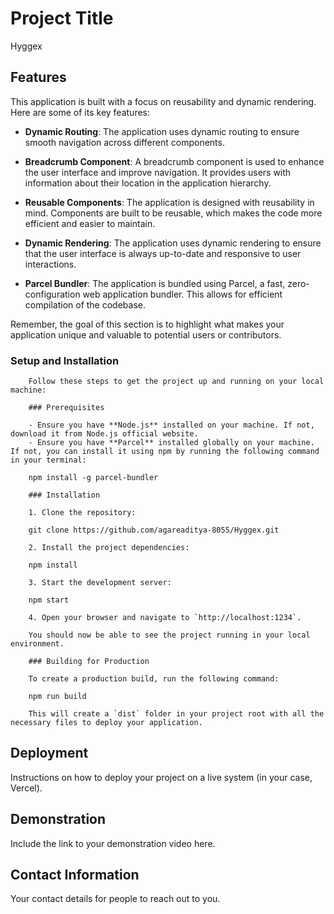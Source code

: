 # Project Title

Hyggex

## Features

This application is built with a focus on reusability and dynamic rendering. Here are some of its key features:

- **Dynamic Routing**: The application uses dynamic routing to ensure smooth navigation across different components.

- **Breadcrumb Component**: A breadcrumb component is used to enhance the user interface and improve navigation. It provides users with information about their location in the application hierarchy.

- **Reusable Components**: The application is designed with reusability in mind. Components are built to be reusable, which makes the code more efficient and easier to maintain.

- **Dynamic Rendering**: The application uses dynamic rendering to ensure that the user interface is always up-to-date and responsive to user interactions.

- **Parcel Bundler**: The application is bundled using Parcel, a fast, zero-configuration web application bundler. This allows for efficient compilation of the codebase.

Remember, the goal of this section is to highlight what makes your application unique and valuable to potential users or contributors.

### Setup and Installation

        Follow these steps to get the project up and running on your local machine:

        ### Prerequisites

        - Ensure you have **Node.js** installed on your machine. If not, download it from Node.js official website.
        - Ensure you have **Parcel** installed globally on your machine. If not, you can install it using npm by running the following command in your terminal:

        npm install -g parcel-bundler

        ### Installation

        1. Clone the repository:

        git clone https://github.com/agareaditya-8055/Hyggex.git

        2. Install the project dependencies:

        npm install

        3. Start the development server:

        npm start

        4. Open your browser and navigate to `http://localhost:1234`.

        You should now be able to see the project running in your local environment.

        ### Building for Production

        To create a production build, run the following command:

        npm run build

        This will create a `dist` folder in your project root with all the necessary files to deploy your application.

## Deployment

Instructions on how to deploy your project on a live system (in your case, Vercel).

## Demonstration

Include the link to your demonstration video here.

## Contact Information

Your contact details for people to reach out to you.
